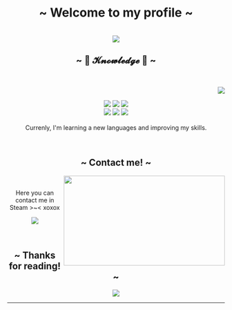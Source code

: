 <body>
  <center>
<h1 align="center">~ Welcome to my profile ~</h1>

<br>
<div align="center">
<!-- <a href="https://discord.com/users/202740603790819328" > -->
<a >
<img src="https://i.pinimg.com/originals/75/b3/3b/75b33b05e6918680d5dcc2b33f03c2fe.gif"/>
</a>
<br>


<h2 align="center">            ~ 📇 𝓚𝓷𝓸𝔀𝓵𝓮𝓭𝓰𝓮 📇 ~</h2>
 <br>
<p>
  <div align="center">
<img src="https://i.pinimg.com/originals/8d/4b/77/8d4b77c44b7a68c0fd609411e2c0ec3c.gif" align="right">
  </div>
</div>
<div>
  <br>
<p align="center"><img src="https://img.shields.io/badge/adobe%20photoshop%20-%2331A8FF.svg?&style=for-the-badge&logo=adobe%20photoshop&logoColor=white"/> <img src="https://img.shields.io/badge/html5%20-%23E34F26.svg?&style=for-the-badge&logo=html5&logoColor=white"/> <img src="https://img.shields.io/badge/css3%20-%231572B6.svg?&style=for-the-badge&logo=css3&logoColor=white"/><br>
 <img src="https://img.shields.io/badge/python-3670A0?style=for-the-badge&logo=python&logoColor=ffdd54"/> <img src="https://img.shields.io/badge/java-%23ED8B00.svg?style=for-the-badge&logo=java&logoColor=white"/> <img src="https://img.shields.io/badge/git%20-%23F05033.svg?&style=for-the-badge&logo=git&logoColor=white"/> <br><br>
Currenly, I'm learning a new languages and improving my skills.
</p>
<br>
<h2 align="center">            ~ Contact me! ~ </h2>
  <div align="center">
<img src="https://i.imgur.com/KXx0cCx.gif" align="right" width="373.5px" height="208.5px">
  </div>
<br>
<p align="center"> Here you can contact me in Steam >~< xoxox</p>
<p align="center"><a href="https://steamcommunity.com/id/DarkHosy" target="_blank"><img src="img.shields.io/badge/steam-%23000000.svg?style=for-the-badge&logo=steam&logoColor=white"/></a>
</div>
<br>
<div>
<h2 align="center"> ~ Thanks for reading! ~ </h2>
<div align="center">
<img src="https://animesher.com/orig/1/167/1673/16735/animesher.com_porter-robinson-perfect-music-video-1673518.gif">
</div>
<hr>
</div>
</div>
    </center>
</body>
